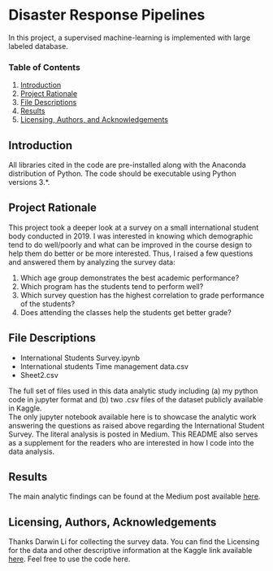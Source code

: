 # Disaster Response Pipelines

In this project, a supervised machine-learning is implemented with large labeled database. 

### Table of Contents

1. [Introduction](#introduction)
2. [Project Rationale](#rationale)
3. [File Descriptions](#files)
4. [Results](#results)
5. [Licensing, Authors, and Acknowledgements](#licensing)

## Introduction <a name="introduction"></a>

All libraries cited in the code are pre-installed along with the Anaconda distribution of Python. The code should be executable using Python versions 3.*.

## Project Rationale<a name="rationale"></a>

This project took a deeper look at a survey on a small international student body conducted in 2019. I was interested in knowing which demographic tend to do well/poorly and what can be improved in the course design to help them do better or be more interested. Thus, I raised a few questions and answered them by analyzing the survey data:

1. Which age group demonstrates the best academic performance?
2. Which program has the students tend to perform well?
3. Which survey question has the highest correlation to grade performance of the students?
4. Does attending the classes help the students get better grade?


## File Descriptions <a name="files"></a>

- International Students Survey.ipynb
- International students Time management data.csv
- Sheet2.csv

The full set of files used in this data analytic study including (a) my python code in jupyter format and (b) two .csv files of the dataset publicly available in Kaggle.  
The only jupyter notebook available here is to showcase the analytic work answering the questions as raised above regarding the International Student Survey. 
The literal analysis is posted in Medium.  This README also serves as a supplement for the readers who are interested in how I code into the data analysis.

## Results<a name="results"></a>

The main analytic findings can be found at the Medium post available [here](https://jimpikkin.medium.com/a-quick-glance-of-student-time-management-vs-performance-8b1815e2d5).

## Licensing, Authors, Acknowledgements<a name="licensing"></a>

Thanks Darwin Li for collecting the survey data.  You can find the Licensing for the data and other descriptive information at the Kaggle link available [here](https://www.kaggle.com/xiaowenlimarketing/international-student-time-management).  Feel free to use the code here.

